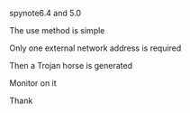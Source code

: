 spynote6.4 and 5.0 

The use method is simple

Only one external network address is required

Then a Trojan horse is generated

Monitor on it

Thank
